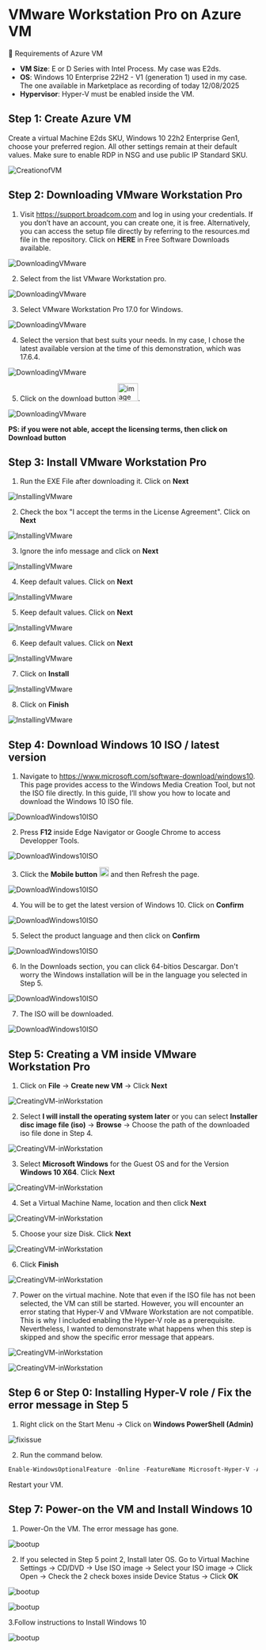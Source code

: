 # VMware Workstation Pro on Azure VM 

🔧 Requirements of Azure VM
- **VM Size**: E or D Series with Intel Process. My case was E2ds. 
- **OS**: Windows 10 Enterprise 22H2 - V1 (generation 1) used in my case. The one available in Marketplace as recording of today 12/08/2025 
- **Hypervisor**: Hyper-V must be enabled inside the VM.

## Step 1: Create Azure VM 
Create a virtual Machine E2ds SKU, Windows 10 22h2 Enterprise Gen1, choose your preferred region. All other settings remain at their default values. Make sure to enable RDP in NSG and use public IP Standard SKU. 

![CreationofVM](images/Creating-Virtual-Machine-00.png)


## Step 2: Downloading VMware Workstation Pro

1. Visit https://support.broadcom.com and log in using your credentials. If you don’t have an account, you can create one, it is free. Alternatively, you can access the setup file directly by referring to the resources.md file in the repository. 
Click on **HERE** in Free Software Downloads available. 

![DownloadingVMware](images/download-vmware-workstation-pro-4.png)

2. Select from the list VMware Workstation pro. 

![DownloadingVMware](images/download-vmware-workstation-pro-5.png)

3. Select VMware Workstation Pro 17.0 for Windows.

![DownloadingVMware](images/download-vmware-workstation-pro-6.png)

4. Select the version that best suits your needs. In my case, I chose the latest available version at the time of this demonstration, which was 17.6.4.

![DownloadingVMware](images/download-vmware-workstation-pro-7.png)

5. Click on the download button <img width="41" height="36" alt="image" src="https://github.com/user-attachments/assets/4a9e86e2-caf0-42ec-b2ca-dd81c9084974" />. 

![DownloadingVMware](images/download-vmware-workstation-pro-8.png)

**PS: if you were not able, accept the licensing terms, then click on Download button**


## Step 3: Install VMware Workstation Pro

1. Run the EXE File after downloading it. Click on **Next**

![InstallingVMware](images/install-vmware-workstationpro-1.png)

2. Check the box "I accept the terms in the License Agreement". Click on **Next**
   
![InstallingVMware](images/install-vmware-workstationpro-2.png)

3. Ignore the info message and click on **Next**

![InstallingVMware](images/install-vmware-workstationpro-3.png)

4. Keep default values. Click on **Next**

![InstallingVMware](images/install-vmware-workstationpro-4.png)

5. Keep default values. Click on **Next**

![InstallingVMware](images/install-vmware-workstationpro-5.png)


6. Keep default values. Click on **Next**

![InstallingVMware](images/install-vmware-workstationpro-6.png)

7. Click on **Install**
   
![InstallingVMware](images/install-vmware-workstationpro-7.png)

8. Click on **Finish**
   
![InstallingVMware](images/install-vmware-workstationpro-8.png)


## Step 4: Download Windows 10 ISO / latest version

1. Navigate to https://www.microsoft.com/software-download/windows10. This page provides access to the Windows Media Creation Tool, but not the ISO file directly. In this guide, I’ll show you how to locate and download the Windows 10 ISO file.

![DownloadWindows10ISO](images/download-windows10-iso-1.png)

2. Press **F12** inside Edge Navigator or Google Chrome to access Developper Tools.
   
![DownloadWindows10ISO](images/download-windows10-iso-2.png)

3. Click the **Mobile button** <img width="19" height="20" alt="image" src="https://github.com/user-attachments/assets/4997a4cf-efe3-4bf5-9ac7-271bbca5f616" /> and then Refresh the page.

![DownloadWindows10ISO](images/download-windows10-iso-3.png)

   
4. You will be to get the latest version of Windows 10. Click on **Confirm**

![DownloadWindows10ISO](images/download-windows10-iso-4.png)


5. Select the product language and then click on **Confirm**

![DownloadWindows10ISO](images/download-windows10-iso-5.png)

6. In the Downloads section, you can click 64-bitios Descargar. Don't worry the Windows installation will be in the language you selected in Step 5.
 
![DownloadWindows10ISO](images/download-windows10-iso-6.png)

 7. The ISO will be downloaded.

![DownloadWindows10ISO](images/download-windows10-iso-7.png)


## Step 5: Creating a VM inside VMware Workstation Pro

1. Click on **File** -> **Create new VM** -> Click **Next**
   
![CreatingVM-inWorkstation](images/Create-newvm-1.png)

2. Select **I will install the operating system later** or you can select **Installer disc image file (iso)** -> **Browse** -> Choose the path of the downloaded iso file done in Step 4.

![CreatingVM-inWorkstation](images/Create-newvm-2.png)


3.  Select **Microsoft Windows** for the Guest OS and for the Version **Windows 10 X64**. Click **Next**
   
![CreatingVM-inWorkstation](images/Create-newvm-3.png)

4.  Set a Virtual Machine Name, location and then click **Next**

![CreatingVM-inWorkstation](images/Create-newvm-4.png)

5.  Choose your size Disk. Click **Next**

![CreatingVM-inWorkstation](images/Create-newvm-5.png)


6. Click **Finish**

![CreatingVM-inWorkstation](images/Create-newvm-6.png)

7.  Power on the virtual machine. Note that even if the ISO file has not been selected, the VM can still be started. However, you will encounter an error stating that Hyper-V and VMware Workstation are not compatible. This is why I included enabling the Hyper-V role as a prerequisite. Nevertheless, I wanted to demonstrate what happens when this step is skipped and show the specific error message that appears.

![CreatingVM-inWorkstation](images/Create-newvm-7.png)

![CreatingVM-inWorkstation](images/Create-newvm-8.png)


## Step 6 or Step 0: Installing Hyper-V role / Fix the error message in Step 5


1. Right click on the Start Menu -> Click on **Windows PowerShell (Admin)**
   
![fixissue](images/fix-the-issue-1.png)

2. Run the command below.

```powershell
Enable-WindowsOptionalFeature -Online -FeatureName Microsoft-Hyper-V -All
```
Restart your VM. 


## Step 7: Power-on the VM and Install Windows 10

1. Power-On the VM. The error message has gone. 

![bootup](images/windows10-bootedup.png)

2. If you selected in Step 5 point 2, Install later OS. Go to Virtual Machine Settings -> CD/DVD -> Use ISO image -> Select your ISO image -> Click Open -> Check the 2 check boxes inside Device Status -> Click **OK**

![bootup](images/windows10-bootedup-2.png)

![bootup](images/windows10-bootedup-3.png)

3.Follow instructions to Install Windows 10 

![bootup](images/windows10-bootedup-4.png)



